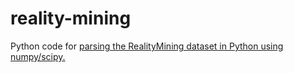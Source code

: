 reality-mining
==============

Python code for [parsing the RealityMining dataset in Python using numpy/scipy.](http://jeremykun.com/2014/01/21/realitymining-a-case-study-in-the-woes-of-data-processing/)
